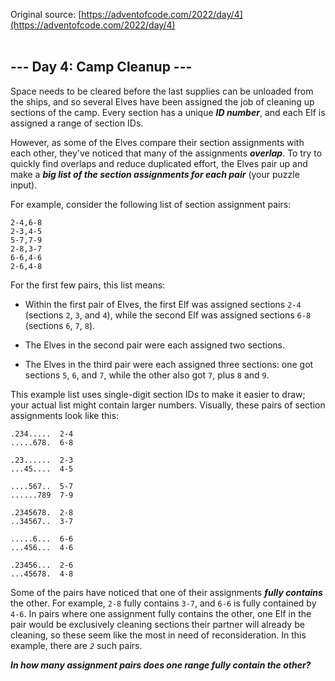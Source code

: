 Original source: [https://adventofcode.com/2022/day/4](https://adventofcode.com/2022/day/4)
</br></br>
## --- Day 4: Camp Cleanup ---

Space needs to be cleared before the last supplies can be unloaded from the ships, and so several Elves have been assigned the job of cleaning up sections of the camp. Every section has a unique <em><strong>ID number</strong></em>, and each Elf is assigned a range of section IDs.

However, as some of the Elves compare their section assignments with each other, they've noticed that many of the assignments <em><strong>overlap</strong></em>. To try to quickly find overlaps and reduce duplicated effort, the Elves pair up and make a <em><strong>big list of the section assignments for each pair</strong></em> (your puzzle input).


For example, consider the following list of section assignment pairs:
<pre>
<code>2-4,6-8
2-3,4-5
5-7,7-9
2-8,3-7
6-6,4-6
2-6,4-8</code>
</pre>

For the first few pairs, this list means:
- Within the first pair of Elves, the first Elf was assigned sections <code>2-4</code> (sections <code>2</code>, <code>3</code>, and <code>4</code>), while the second Elf was assigned sections <code>6-8</code> (sections <code>6</code>, <code>7</code>, <code>8</code>).

- The Elves in the second pair were each assigned two sections.</li>

- The Elves in the third pair were each assigned three sections: one got sections <code>5</code>, <code>6</code>, and <code>7</code>, while the other also got <code>7</code>, plus <code>8</code> and <code>9</code>.

This example list uses single-digit section IDs to make it easier to draw; your actual list might contain larger numbers. Visually, these pairs of section assignments look like this:
<pre>
<code>.234.....  2-4
.....678.  6-8

.23......  2-3
...45....  4-5

....567..  5-7
......789  7-9

.2345678.  2-8
..34567..  3-7

.....6...  6-6
...456...  4-6

.23456...  2-6
...45678.  4-8</code>
</pre>

Some of the pairs have noticed that one of their assignments <em><strong>fully contains</strong></em> the other. For example, <code>2-8</code> fully contains <code>3-7</code>, and <code>6-6</code> is fully contained by <code>4-6</code>. In pairs where one assignment fully contains the other, one Elf in the pair would be exclusively cleaning sections their partner will already be cleaning, so these seem like the most in need of reconsideration. In this example, there are <code><em>2</em></code> such pairs.</p>
<em><strong>In how many assignment pairs does one range fully contain the other?</strong></em>
